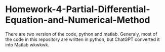# Homework-4-Partial-Differential-Equation-and-Numerical-Method

There are two version of the code, python and matlab. Generaly, most of the code in this repository are written in python, but ChatGPT converted it into Matlab wkwkwk.


